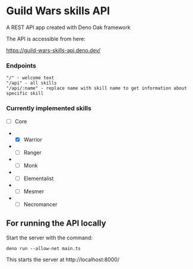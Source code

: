 # Guild Wars skills API

A REST API app created with Deno Oak framework

The API is accessible from here:

https://guild-wars-skills-api.deno.dev/

### Endpoints
```
"/" - welcome text
"/api" - all skills
"/api/:name" - replace name with skill name to get information about specific skill
```

### Currently implemented skills

- [ ] Core
- - [x] Warrior
- - [ ] Ranger
- - [ ] Monk
- - [ ] Elementalist
- - [ ] Mesmer
- - [ ] Necromancer

## For running the API locally

Start the server with the command:

```
deno run --allow-net main.ts
```

This starts the server at http://localhost:8000/
